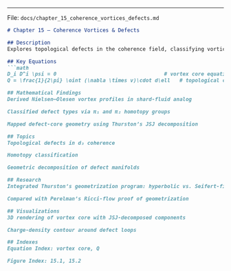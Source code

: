 
---

File: `docs/chapter_15_coherence_vortices_defects.md`  
```markdown
# Chapter 15 – Coherence Vortices & Defects

## Description
Explores topological defects in the coherence field, classifying vortices and disclinations via homotopy and geometrization theorems.

## Key Equations
```math
D_i D^i \psi = 0                                   # vortex core equation  
Q = \frac{1}{2\pi} \oint (\nabla \times v)\cdot d\ell   # topological charge

## Mathematical Findings
Derived Nielsen–Olesen vortex profiles in shard-fluid analog

Classified defect types via π₁ and π₂ homotopy groups

Mapped defect-core geometry using Thurston’s JSJ decomposition

## Topics
Topological defects in d₃ coherence

Homotopy classification

Geometric decomposition of defect manifolds

## Research
Integrated Thurston’s geometrization program: hyperbolic vs. Seifert-fibered defect regions

Compared with Perelman’s Ricci-flow proof of geometrization

## Visualizations
3D rendering of vortex core with JSJ-decomposed components

Charge-density contour around defect loops

## Indexes
Equation Index: vortex core, Q

Figure Index: 15.1, 15.2
